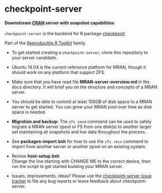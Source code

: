 checkpoint-server
====

#### Downstream [CRAN](http://cran.r-project.org/) server with snapshot capabilities

`checkpoint-server` is the backend for R package [checkpoint](https://github.com/RevolutionAnalytics/checkpoint)

Part of the [Reproducible R Toolkit](http://projects.revolutionanalytics.com/rrt/) family.

* To get started creating a `checkpoint-server`, clone this repository to your server
candidate.

* Ubuntu 14.04 is the current reference platform for MRAN, though it should
work on any platform that support ZFS.

* Make sure that you have read file **MRAN-server-overview.md** in the docs
directory. It will brief you on the structure and concepts of a MRAN server.

* You should be able to commit at least 100GB of disk space to a MRAN server to
get started. You can grow your MRAN pool over time as disk space is needed.  

* **Migration and backup:** The `zfs send` command can be used to safely
migrate a MRAN server zpool or FS from one disk(s) to another larger set maintaining
all snapshots and live data throughout the process.  

* See **packages-import.bsh** for how to use the `zfs recv` command to import
from another server or another zpool on an existing system.

* Review **host-setup.bsh**  
Change the line starting with CHANGE ME to the correct device, then run the
script to get started building your MRAN server.

* Issues, improvements, ideas? Please use the [checkpoint-server issue tracker](https://github.com/RevolutionAnalytics/checkpoint-server/issues)
to file any bug reports or leave feedback about checkpoint-server.
